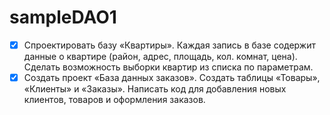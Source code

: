 # sampleDAO1
- [X] Спроектировать базу «Квартиры». Каждая запись в базе содержит данные о квартире (район, адрес, площадь, кол. комнат, цена). Сделать возможность выборки квартир из списка по параметрам.
- [X] Создать проект «База данных заказов». Создать таблицы «Товары», «Клиенты» и «Заказы». Написать код для добавления новых клиентов, товаров и оформления заказов.
